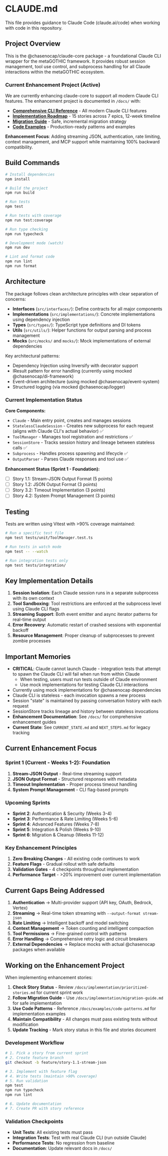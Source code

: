 # CLAUDE.md

This file provides guidance to Claude Code (claude.ai/code) when working with code in this repository.

## Project Overview

This is the @chasenocap/claude-core package - a foundational Claude CLI wrapper for the metaGOTHIC framework. It provides robust session management, tool use control, and subprocess handling for all Claude interactions within the metaGOTHIC ecosystem.

### Current Enhancement Project (Active)

We are currently enhancing claude-core to support all modern Claude CLI features. The enhancement project is documented in `/docs/` with:

- **[Comprehensive CLI Reference](./docs/reference/claude-cli-comprehensive-guide.md)** - All modern Claude CLI features
- **[Implementation Roadmap](./docs/implementation/prioritized-stories.md)** - 15 stories across 7 epics, 12-week timeline
- **[Migration Guide](./docs/implementation/migration-guide.md)** - Safe, incremental migration strategy
- **[Code Examples](./docs/examples/code-patterns.md)** - Production-ready patterns and examples

**Enhancement Focus**: Adding streaming JSON, authentication, rate limiting, context management, and MCP support while maintaining 100% backward compatibility.

## Build Commands

```bash
# Install dependencies
npm install

# Build the project
npm run build

# Run tests
npm test

# Run tests with coverage
npm run test:coverage

# Run type checking
npm run typecheck

# Development mode (watch)
npm run dev

# Lint and format code
npm run lint
npm run format
```

## Architecture

The package follows clean architecture principles with clear separation of concerns:

- **Interfaces** (`src/interfaces/`): Define contracts for all major components
- **Implementations** (`src/implementations/`): Concrete implementations using dependency injection
- **Types** (`src/types/`): TypeScript type definitions and DI tokens
- **Utils** (`src/utils/`): Helper functions for output parsing and process management
- **Mocks** (`src/mocks/` and `mocks/`): Mock implementations of external dependencies

Key architectural patterns:
- Dependency Injection using Inversify with decorator support
- IResult<T> pattern for error handling (currently using mocked @chasenocap/di-framework)
- Event-driven architecture (using mocked @chasenocap/event-system)
- Structured logging (via mocked @chasenocap/logger)

### Current Implementation Status

**Core Components:**
- `Claude` - Main entry point, creates and manages sessions
- `StatelessClaudeSession` - Creates new subprocess for each request (aligns with Claude CLI's actual behavior) ✅
- `ToolManager` - Manages tool registration and restrictions ✅
- `SessionStore` - Tracks session history and lineage between stateless calls ✅
- `Subprocess` - Handles process spawning and lifecycle ✅
- `OutputParser` - Parses Claude responses and tool use ✅

**Enhancement Status (Sprint 1 - Foundation):**
- [ ] Story 1.1: Stream-JSON Output Format (5 points)
- [ ] Story 1.2: JSON Output Format (3 points)
- [ ] Story 3.2: Timeout Implementation (3 points)
- [ ] Story 4.2: System Prompt Management (3 points)

## Testing

Tests are written using Vitest with >90% coverage maintained:

```bash
# Run a specific test file
npm test tests/unit/ToolManager.test.ts

# Run tests in watch mode
npm test -- --watch

# Run integration tests only
npm test tests/integration/
```

## Key Implementation Details

1. **Session Isolation**: Each Claude session runs in a separate subprocess with its own context
2. **Tool Sandboxing**: Tool restrictions are enforced at the subprocess level using Claude CLI flags
3. **Streaming Support**: Both event emitter and async iterator patterns for real-time output
4. **Error Recovery**: Automatic restart of crashed sessions with exponential backoff
5. **Resource Management**: Proper cleanup of subprocesses to prevent zombie processes

## Important Memories

- **CRITICAL**: Claude cannot launch Claude - integration tests that attempt to spawn the Claude CLI will fail when run from within Claude
  - When testing, users must run tests outside of Claude environment
  - Use mock implementations for testing Claude CLI interactions
- Currently using mock implementations for @chasenocap dependencies
- Claude CLI is stateless - each invocation spawns a new process
- Session "state" is maintained by passing conversation history with each request
- SessionStore tracks lineage and history between stateless invocations
- **Enhancement Documentation**: See `/docs/` for comprehensive enhancement guides
- **Current State**: See `CURRENT_STATE.md` and `NEXT_STEPS.md` for legacy tracking

## Current Enhancement Focus

### Sprint 1 (Current - Weeks 1-2): Foundation
1. **Stream-JSON Output** - Real-time streaming support
2. **JSON Output Format** - Structured responses with metadata
3. **Timeout Implementation** - Proper process timeout handling
4. **System Prompt Management** - CLI flag-based prompts

### Upcoming Sprints
- **Sprint 2**: Authentication & Security (Weeks 3-4)
- **Sprint 3**: Performance & Rate Limiting (Weeks 5-6)
- **Sprint 4**: Advanced Features (Weeks 7-8)
- **Sprint 5**: Integration & Polish (Weeks 9-10)
- **Sprint 6**: Migration & Cleanup (Weeks 11-12)

### Key Enhancement Principles
1. **Zero Breaking Changes** - All existing code continues to work
2. **Feature Flags** - Gradual rollout with safe defaults
3. **Validation Gates** - 4 checkpoints throughout implementation
4. **Performance Target** - >20% improvement over current implementation

## Current Gaps Being Addressed

1. **Authentication** → Multi-provider support (API key, OAuth, Bedrock, Vertex)
2. **Streaming** → Real-time token streaming with `--output-format stream-json`
3. **Rate Limiting** → Intelligent backoff and model switching
4. **Context Management** → Token counting and intelligent compaction
5. **Tool Permissions** → Fine-grained control with patterns
6. **Error Handling** → Comprehensive retry logic and circuit breakers
7. **External Dependencies** → Replace mocks with actual @chasenocap packages when available

## Working on the Enhancement Project

When implementing enhancement stories:

1. **Check Story Status** - Review `/docs/implementation/prioritized-stories.md` for current sprint work
2. **Follow Migration Guide** - Use `/docs/implementation/migration-guide.md` for safe implementation
3. **Use Code Patterns** - Reference `/docs/examples/code-patterns.md` for implementation examples
4. **Maintain Compatibility** - All changes must pass existing tests without modification
5. **Update Tracking** - Mark story status in this file and stories document

### Development Workflow
```bash
# 1. Pick a story from current sprint
# 2. Create feature branch
git checkout -b feature/story-1.1-stream-json

# 3. Implement with feature flag
# 4. Write tests (maintain >90% coverage)
# 5. Run validation
npm test
npm run typecheck
npm run lint

# 6. Update documentation
# 7. Create PR with story reference
```

### Validation Checkpoints
- **Unit Tests**: All existing tests must pass
- **Integration Tests**: Test with real Claude CLI (run outside Claude)
- **Performance Tests**: No regression from baseline
- **Documentation**: Update relevant docs in `/docs/`